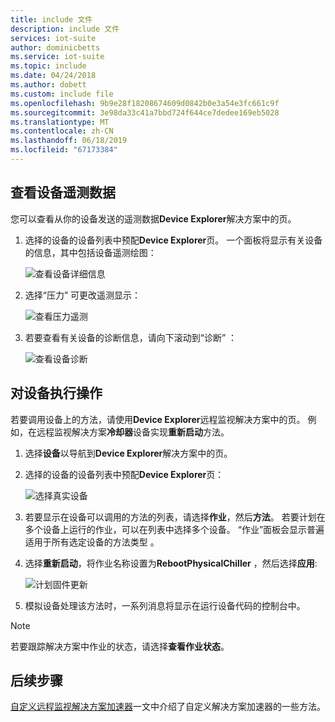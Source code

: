 ```yaml
---
title: include 文件
description: include 文件
services: iot-suite
author: dominicbetts
ms.service: iot-suite
ms.topic: include
ms.date: 04/24/2018
ms.author: dobett
ms.custom: include file
ms.openlocfilehash: 9b9e28f18208674609d0842b0e3a54e3fc661c9f
ms.sourcegitcommit: 3e98da33c41a7bbd724f644ce7dedee169eb5028
ms.translationtype: MT
ms.contentlocale: zh-CN
ms.lasthandoff: 06/18/2019
ms.locfileid: "67173384"
---
```

## <a name="view-device-telemetry"></a>查看设备遥测数据

您可以查看从你的设备发送的遥测数据**Device Explorer**解决方案中的页。

1. 选择的设备的设备列表中预配**Device Explorer**页。 一个面板将显示有关设备的信息，其中包括设备遥测绘图：

    ![查看设备详细信息](media/iot-suite-visualize-connecting/devicesdetail.png)

1. 选择“压力”  可更改遥测显示：

    ![查看压力遥测](media/iot-suite-visualize-connecting/devicespressure.png)

1. 若要查看有关设备的诊断信息，请向下滚动到“诊断”  ：

    ![查看设备诊断](media/iot-suite-visualize-connecting/devicesdiagnostics.png)

## <a name="act-on-your-device"></a>对设备执行操作

若要调用设备上的方法，请使用**Device Explorer**远程监视解决方案中的页。 例如，在远程监视解决方案**冷却器**设备实现**重新启动**方法。

1. 选择**设备**以导航到**Device Explorer**解决方案中的页。

1. 选择的设备的设备列表中预配**Device Explorer**页：

    ![选择真实设备](media/iot-suite-visualize-connecting/devicesselect.png)

1. 若要显示在设备可以调用的方法的列表，请选择**作业**，然后**方法**。 若要计划在多个设备上运行的作业，可以在列表中选择多个设备。 “作业”面板会显示普遍适用于所有选定设备的方法类型  。

1. 选择**重新启动**，将作业名称设置为**RebootPhysicalChiller** ，然后选择**应用**:

    ![计划固件更新](media/iot-suite-visualize-connecting/deviceschedule.png)

1. 模拟设备处理该方法时，一系列消息将显示在运行设备代码的控制台中。

> [!NOTE]
> 若要跟踪解决方案中作业的状态，请选择**查看作业状态**。

## <a name="next-steps"></a>后续步骤

[自定义远程监视解决方案加速器](../articles/iot-accelerators/iot-accelerators-remote-monitoring-customize.md)一文中介绍了自定义解决方案加速器的一些方法。